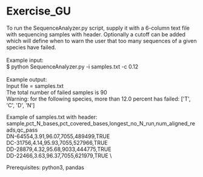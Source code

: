 # Exercise_GU

To run the SequenceAnalyzer.py script, supply it with a 6-column text file with sequencing samples with header. Optionally a cutoff can be added which will define when to warn the user that too many sequences of a given species have failed. \
\
Example input: \
$ python SequenceAnalyzer.py -i samples.txt -c 0.12 \
\
Example output: \
Input file = samples.txt \
The total number of failed samples is  90  \
Warning: for the following species, more than  12.0  percent has failed: ['T', 'C', 'D', 'N'] 




Example of samples.txt with header: \
sample,pct_N_bases,pct_covered_bases,longest_no_N_run,num_aligned_reads,qc_pass \
DN-64554,3.91,96.07,7055,489499,TRUE \
DC-31756,4.14,95.93,7055,527966,TRUE \
DD-28879,4.32,95.68,9033,444775,TRUE \
DD-22466,3.63,96.37,7055,621979,TRUE \

Prerequisites: python3, pandas

